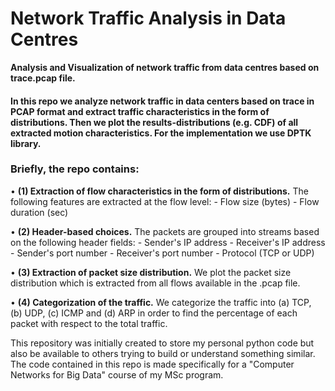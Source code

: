 # Network Traffic Analysis in Data Centres
**Analysis and Visualization of network traffic from data centres based on trace.pcap file.**

#### In this repo we analyze network traffic in data centers based on trace in PCAP format and extract traffic characteristics in the form of distributions. Then we plot the results-distributions (e.g. CDF) of all extracted motion characteristics. For the implementation we use DPTK library.

### Briefly, the repo contains:

  • **(1) Extraction of flow characteristics in the form of distributions.** The following features are extracted at the flow level:
    - Flow size (bytes)
    - Flow duration (sec)
  
  • **(2) Header-based choices.** The packets are grouped into streams based on the following header fields:
    - Sender's IP address
    - Receiver's IP address
    - Sender's port number
    - Receiver's port number
    - Protocol (TCP or UDP)
  
  • **(3) Extraction of packet size distribution.** We plot the packet size distribution which is extracted from all flows available in the .pcap file.
  
  • **(4) Categorization of the traffic.** We categorize the traffic into (a) TCP, (b) UDP, (c) ICMP and (d) ARP in order to find the percentage of each packet with respect to the total traffic.

This repository was initially created to store my personal python code but also be available to others trying to build or understand something similar.
The code contained in this repo is made specifically for a "Computer Networks for Big Data" course of my MSc program.
